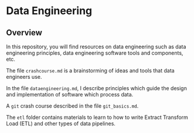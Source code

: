 # Data Engineering

## Overview

In this repository, you will find resources on data engineering such as data
engineering principles, data engineering software tools and components, etc.

The file `crashcourse.md` is a brainstorming of ideas and tools that data
engineers use.

In the file `dataengineering.md`, I describe principles which guide the design
and implementation of software which process data.

A `git` crash course described in the file `git_basics.md`.

The `etl` folder contains materials to learn to how to write Extract Transform
Load (ETL) and other types of data pipelines.
